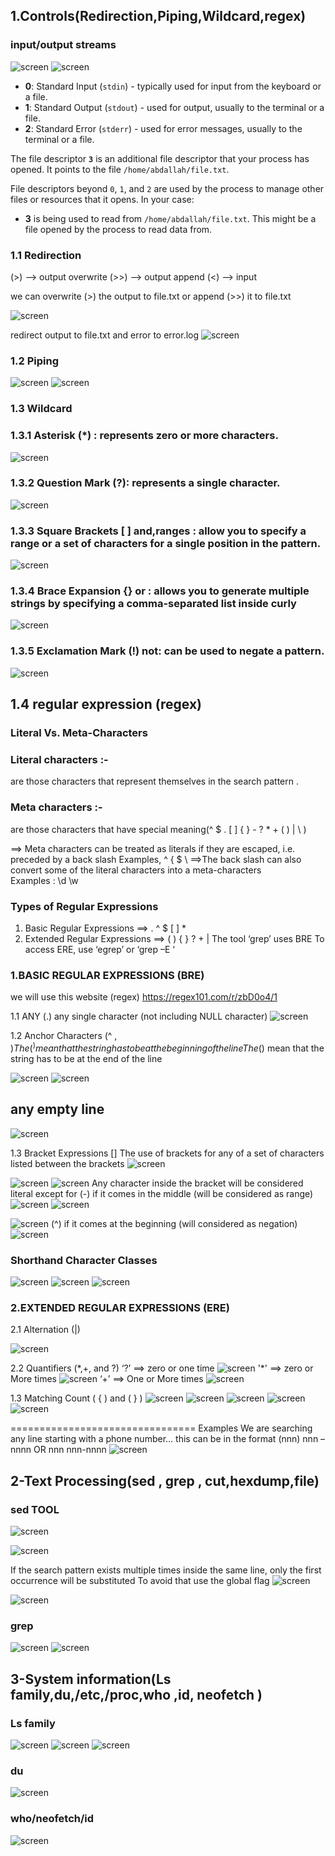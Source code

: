
## 1.Controls(Redirection,Piping,Wildcard,regex)

### input/output streams

![screen](./images/3.1.png)
![screen](./images/3.2.png)
- **0**: Standard Input (`stdin`) - typically used for input from the keyboard or a file.
- **1**: Standard Output (`stdout`) - used for output, usually to the terminal or a file.
- **2**: Standard Error (`stderr`) - used for error messages, usually to the terminal or a file.

The file descriptor **`3`** is an additional file descriptor that your process has opened. It points to the file `/home/abdallah/file.txt`.

File descriptors beyond `0`, `1`, and `2` are used by the process to manage other files or resources that it opens. In your case:

- **3** is being used to read from `/home/abdallah/file.txt`. This might be a file opened by the process to read data from.

### 1.1 Redirection 
(>)  --> output overwrite
(>>) --> output append
(<) --> input

we can overwrite (>) the output to file.txt  or append (>>) it to file.txt

![screen](./images/3.3.png)

redirect output to file.txt and error to error.log
![screen](./images/3.4.png)

### 1.2 Piping

![screen](./images/3.5.png)
![screen](./images/3.6.png)

### 1.3 Wildcard
### 1.3.1 Asterisk (*) : represents zero or more characters.
![screen](./images/3.7.png)

### 1.3.2 Question Mark (?): represents a single character. 
![screen](./images/3.8.png)

### 1.3.3 Square Brackets [ ] and,ranges : allow you to specify a range or a set of characters for a single position in the pattern. 

![screen](./images/3.9.png)
### 1.3.4 Brace Expansion {} or : allows you to generate multiple strings by specifying a comma-separated list inside curly 
![screen](./images/3.10.png)

### 1.3.5 Exclamation Mark (!) not: can be used to negate a pattern. 

![screen](./images/3.11.png)


## 1.4 regular expression (regex)

### Literal Vs. Meta-Characters  
### Literal characters :- 
are those characters that represent themselves in the search pattern .
### Meta characters :- 
are those characters that have special meaning(^  $  .  [  ]  {  }  -  ?  *  +  (  )  |  \ )

==> Meta characters can be treated as literals if they are escaped, i.e. preceded by a back slash  Examples,  \^    \{   \$    \\ 
==>The back slash can also convert some of the literal characters into a meta-characters  
Examples : \d    \w 

### Types of Regular Expressions 
1. Basic Regular Expressions ==> .   ^   $   [   ]  * 
2. Extended Regular Expressions ==>  (   )   {   }   ?   +   | 
The tool ‘grep’ uses BRE 
To access ERE, use ‘egrep’ or ‘grep –E ‘ 

 
### 1.BASIC REGULAR EXPRESSIONS (BRE) 
we will use this website (regex)
https://regex101.com/r/zbD0o4/1

1.1 ANY (.) any single character (not including NULL character) 
![screen](./images/3.12.png)

1.2 Anchor Characters (^ , $)
The (^) mean that the string has to be at the beginning of the line 
The ($) mean that the string has to be at the end of the line 

![screen](./images/3.13.png)
![screen](./images/3.14.png)
## any empty line
![screen](./images/3.15.png)


1.3 Bracket Expressions []
The use of brackets for any of a set of characters listed between the brackets 
![screen](./images/3.16.png)

![screen](./images/3.16.png)
![screen](./images/3.17.png)
Any character inside the bracket will be considered literal except for 
(-) if it comes in the middle (will be considered as range) 
![screen](./images/3.18.png)
![screen](./images/3.19.png)

![screen](./images/3.20.png)
(^) if it comes at the beginning (will considered as negation) 
![screen](./images/3.21.png)

### Shorthand Character Classes 
![screen](./images/3.22.png)
![screen](./images/3.23.png)
![screen](./images/3.24.png)


### 2.EXTENDED REGULAR EXPRESSIONS (ERE) 
2.1 Alternation (|)

![screen](./images/3.25.png)

2.2 Quantifiers (\*,+, and ?) 
‘?’ ==> zero or one time
![screen](./images/3.26.png)
'\*'  ==> zero or More times
![screen](./images/3.27.png)
 ‘+’ ==> One or More times
![screen](./images/3.28.png)


1.3 Matching Count ( { ) and ( } ) 
![screen](./images/3.29.png)
![screen](./images/3.30.png)
![screen](./images/3.31.png)
![screen](./images/3.32.png)
![screen](./images/3.33.png)

================================
Examples
We are searching any line starting with a phone number… this can be in the format 
(nnn) nnn – nnnn OR nnn nnn-nnnn
![screen](./images/3.34.png)


## 2-Text Processing(sed , grep  , cut,hexdump,file)

### sed TOOL 


![screen](./images/3.31.png)

![screen](./images/3.32.png)

If the search pattern exists multiple times inside the same line, only the first occurrence will be substituted To avoid that use the global flag 
![screen](./images/3.33.png)

![screen](./images/3.34.png)

### grep 
![screen](./images/3.35.png)
![screen](./images/3.36.png)


## 3-System information(Ls family,du,/etc,/proc,who ,id, neofetch )

### Ls family
![screen](./images/3.37.png)
![screen](./images/3.38.png)
![screen](./images/3.39.png)
### du
![screen](./images/3.40.png)

### who/neofetch/id
![screen](./images/3.41.png)
